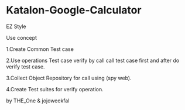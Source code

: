 # Katalon-Google-Calculator
EZ Style

Use concept

1.Create Common Test case

2.Use operations Test case verify by call call test case first and after do verify test case.

3.Collect Object Repository for call using (spy web).

4.Create Test suites for verify operation.

by THE_One & jojoweekfal
